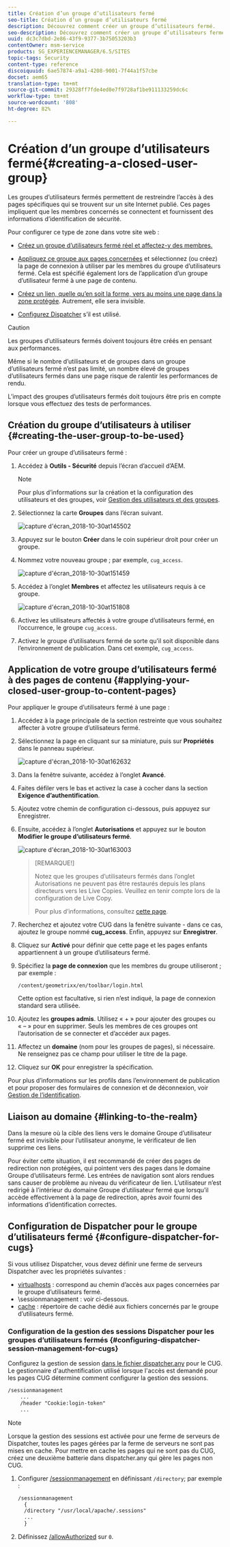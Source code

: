 ```yaml
---
title: Création d’un groupe d’utilisateurs fermé
seo-title: Création d’un groupe d’utilisateurs fermé
description: Découvrez comment créer un groupe d’utilisateurs fermé.
seo-description: Découvrez comment créer un groupe d’utilisateurs fermé.
uuid: dc3c7dbd-2e86-43f9-9377-3b75053203b3
contentOwner: msm-service
products: SG_EXPERIENCEMANAGER/6.5/SITES
topic-tags: Security
content-type: reference
discoiquuid: 6ae57874-a9a1-4208-9001-7f44a1f57cbe
docset: aem65
translation-type: tm+mt
source-git-commit: 29328ff7fde4ed0e7f9728af1be911133259dc6c
workflow-type: tm+mt
source-wordcount: '808'
ht-degree: 82%

---
```



# Création d’un groupe d’utilisateurs fermé{#creating-a-closed-user-group}

Les groupes d’utilisateurs fermés permettent de restreindre l’accès à des pages spécifiques qui se trouvent sur un site Internet publié. Ces pages impliquent que les membres concernés se connectent et fournissent des informations d’identification de sécurité.

Pour configurer ce type de zone dans votre site web :

* [Créez un groupe d’utilisateurs fermé réel et affectez-y des membres.](#creating-the-user-group-to-be-used)

* [Appliquez ce groupe aux pages concernées](#applying-your-closed-user-group-to-content-pages) et sélectionnez (ou créez) la page de connexion à utiliser par les membres du groupe d’utilisateurs fermé. Cela est spécifié également lors de l’application d’un groupe d’utilisateur fermé à une page de contenu.

* [Créez un lien, quelle qu’en soit la forme, vers au moins une page dans la zone protégée](#linking-to-the-realm). Autrement, elle sera invisible.
* [Configurez Dispatcher](#configure-dispatcher-for-cugs) s’il est utilisé.

>[!CAUTION]
>
>Les groupes d’utilisateurs fermés doivent toujours être créés en pensant aux performances.
>
>Même si le nombre d’utilisateurs et de groupes dans un groupe d’utilisateurs fermé n’est pas limité, un nombre élevé de groupes d’utilisateurs fermés dans une page risque de ralentir les performances de rendu.
>
>L’impact des groupes d’utilisateurs fermés doit toujours être pris en compte lorsque vous effectuez des tests de performances.

## Création du groupe d’utilisateurs à utiliser  {#creating-the-user-group-to-be-used}

Pour créer un groupe d’utilisateurs fermé :

1. Accédez à **Outils - Sécurité** depuis l’écran d’accueil d’AEM.

   >[!NOTE]
   >
   >Pour plus d’informations sur la création et la configuration des utilisateurs et des groupes, voir [Gestion des utilisateurs et des groupes](/help/sites-administering/security.md#managing-users-and-groups).

1. Sélectionnez la carte **Groupes** dans l’écran suivant.

   ![capture d&#39;écran_2018-10-30at145502](assets/screenshot_2018-10-30at145502.png)

1. Appuyez sur le bouton **Créer** dans le coin supérieur droit pour créer un groupe.
1. Nommez votre nouveau groupe ; par exemple, `cug_access`.

   ![capture d&#39;écran_2018-10-30at151459](assets/screenshot_2018-10-30at151459.png)

1. Accédez à l’onglet **Membres** et affectez les utilisateurs requis à ce groupe.

   ![capture d&#39;écran_2018-10-30at151808](assets/screenshot_2018-10-30at151808.png)

1. Activez les utilisateurs affectés à votre groupe d’utilisateurs fermé, en l’occurrence, le groupe `cug_access`.
1. Activez le groupe d’utilisateurs fermé de sorte qu’il soit disponible dans l’environnement de publication. Dans cet exemple, `cug_access`.

## Application de votre groupe d’utilisateurs fermé à des pages de contenu {#applying-your-closed-user-group-to-content-pages}

Pour appliquer le groupe d’utilisateurs fermé à une page :

1. Accédez à la page principale de la section restreinte que vous souhaitez affecter à votre groupe d’utilisateurs fermé.
1. Sélectionnez la page en cliquant sur sa miniature, puis sur **Propriétés** dans le panneau supérieur.

   ![capture d&#39;écran_2018-10-30at162632](assets/screenshot_2018-10-30at162632.png)

1. Dans la fenêtre suivante, accédez à l’onglet **Avancé**.
1. Faites défiler vers le bas et activez la case à cocher dans la section **Exigence d’authentification**.

1. Ajoutez votre chemin de configuration ci-dessous, puis appuyez sur Enregistrer.
1. Ensuite, accédez à l’onglet **Autorisations** et appuyez sur le bouton **Modifier le groupe d’utilisateurs fermé**.

   ![capture d&#39;écran_2018-10-30at163003](assets/screenshot_2018-10-30at163003.png)

   >[REMARQUE!]
   >
   > Notez que les groupes d’utilisateurs fermés dans l’onglet Autorisations ne peuvent pas être restaurés depuis les plans directeurs vers les Live Copies. Veuillez en tenir compte lors de la configuration de Live Copy.
   >
   > Pour plus d’informations, consultez [cette page](closed-user-groups.md#aem-livecopy).

1. Recherchez et ajoutez votre CUG dans la fenêtre suivante - dans ce cas, ajoutez le groupe nommé **cug_access**. Enfin, appuyez sur **Enregistrer**.
1. Cliquez sur **Activé** pour définir que cette page et les pages enfants appartiennent à un groupe d’utilisateurs fermé.
1. Spécifiez la **page de connexion** que les membres du groupe utiliseront ; par exemple :

   `/content/geometrixx/en/toolbar/login.html`

   Cette option est facultative, si rien n’est indiqué, la page de connexion standard sera utilisée.

1. Ajoutez les **groupes admis**. Utilisez « + » pour ajouter des groupes ou « – » pour en supprimer. Seuls les membres de ces groupes ont l’autorisation de se connecter et d’accéder aux pages.
1. Affectez un **domaine** (nom pour les groupes de pages), si nécessaire. Ne renseignez pas ce champ pour utiliser le titre de la page.
1. Cliquez sur **OK** pour enregistrer la spécification.

Pour plus d’informations sur les profils dans l’environnement de publication et pour proposer des formulaires de connexion et de déconnexion, voir [Gestion de l’identification](/help/sites-administering/identity-management.md).

## Liaison au domaine  {#linking-to-the-realm}

Dans la mesure où la cible des liens vers le domaine Groupe d’utilisateur fermé est invisible pour l’utilisateur anonyme, le vérificateur de lien supprime ces liens.

Pour éviter cette situation, il est recommandé de créer des pages de redirection non protégées, qui pointent vers des pages dans le domaine Groupe d’utilisateurs fermé. Les entrées de navigation sont alors rendues sans causer de problème au niveau du vérificateur de lien. L’utilisateur n’est redirigé à l’intérieur du domaine Groupe d’utilisateur fermé que lorsqu’il accède effectivement à la page de redirection, après avoir fourni des informations d’identification correctes.

## Configuration de Dispatcher pour le groupe d’utilisateurs fermé  {#configure-dispatcher-for-cugs}

Si vous utilisez Dispatcher, vous devez définir une ferme de serveurs Dispatcher avec les propriétés suivantes :

* [virtualhosts](https://helpx.adobe.com/experience-manager/dispatcher/using/dispatcher-configuration.html#identifying-virtual-hosts-virtualhosts) : correspond au chemin d’accès aux pages concernées par le groupe d’utilisateurs fermé.
* \sessionmanagement : voir ci-dessous.
* [cache](https://helpx.adobe.com/experience-manager/dispatcher/using/dispatcher-configuration.html#configuring-the-dispatcher-cache-cache) : répertoire de cache dédié aux fichiers concernés par le groupe d’utilisateurs fermé.

### Configuration de la gestion des sessions Dispatcher pour les groupes d’utilisateurs fermés  {#configuring-dispatcher-session-management-for-cugs}

Configurez la gestion de session [dans le fichier dispatcher.any](https://helpx.adobe.com/experience-manager/dispatcher/using/dispatcher-configuration.html#enabling-secure-sessions-sessionmanagement) pour le CUG. Le gestionnaire d&#39;authentification utilisé lorsque l&#39;accès est demandé pour les pages CUG détermine comment configurer la gestion des sessions.

```xml
/sessionmanagement
    ...
    /header "Cookie:login-token"
    ...
```

>[!NOTE]
>
>Lorsque la gestion des sessions est activée pour une ferme de serveurs de Dispatcher, toutes les pages gérées par la ferme de serveurs ne sont pas mises en cache. Pour mettre en cache les pages qui ne sont pas du CUG, créez une deuxième batterie dans dispatcher.any
>qui gère les pages non CUG.

1. Configurer [/sessionmanagement](https://helpx.adobe.com/experience-manager/dispatcher/using/dispatcher-configuration.html#enabling-secure-sessions-sessionmanagement) en définissant `/directory`; par exemple :

   ```xml
   /sessionmanagement
     {
     /directory "/usr/local/apache/.sessions"
     ...
     }
   ```

1. Définissez [/allowAuthorized](https://helpx.adobe.com/experience-manager/dispatcher/using/dispatcher-configuration.html#caching-when-authentication-is-used) sur `0`.

